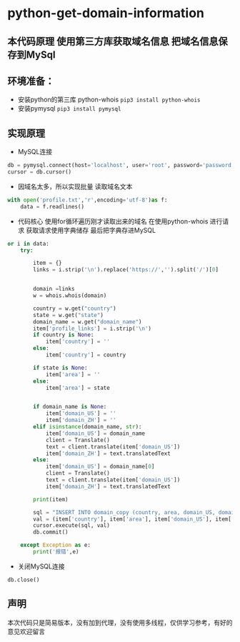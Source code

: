 # python-get-domain-information

## 本代码原理  使用第三方库获取域名信息  把域名信息保存到MySql

## 环境准备：
- 安装python的第三库 python-whois `pip3 install python-whois`
- 安装pymysql  `pip3 install pymysql`

## 实现原理
- MySQL连接
```python
db = pymysql.connect(host='localhost', user='root', password='password', database='query_domain', charset='utf8')
cursor = db.cursor()
```
- 因域名太多，所以实现批量 读取域名文本
```python
with open('profile.txt','r',encoding='utf-8')as f:
    data = f.readlines()
```
- 代码核心 使用for循环遍历刚才读取出来的域名  在使用python-whois 进行请求  获取请求使用字典储存 最后把字典存进MySQL
```python
or i in data:
    try:

        item = {}
        links = i.strip('\n').replace('https://','').split('/')[0]


        domain =links
        w = whois.whois(domain)

        country = w.get("country")
        state = w.get("state")
        domain_name = w.get("domain_name")
        item['profile_links'] = i.strip('\n')
        if country is None:
            item['country'] = ''
        else:
            item['country'] = country

        if state is None:
            item['area'] = ''
        else:
            item['area'] = state


        if domain_name is None:
            item['domain_US'] = ''
            item['domain_ZH'] = ''
        elif isinstance(domain_name, str):
            item['domain_US'] = domain_name
            client = Translate()
            text = client.translate(item['domain_US'])
            item['domain_ZH'] = text.translatedText
        else:
            item['domain_US'] = domain_name[0]
            client = Translate()
            text = client.translate(item['domain_US'])
            item['domain_ZH'] = text.translatedText

        print(item)

        sql = "INSERT INTO domain_copy (country, area, domain_US, domain_ZH, profile_links) VALUES (%s, %s, %s, %s, %s)"
        val = (item['country'], item['area'], item['domain_US'], item['domain_ZH'], item['profile_links'])
        cursor.execute(sql, val)
        db.commit()

    except Exception as e:
        print('报错',e)

```
- 关闭MySQL连接
```python
db.close()
```

## 声明
本次代码只是简易版本，没有加到代理，没有使用多线程，仅供学习参考，有好的意见欢迎留言
